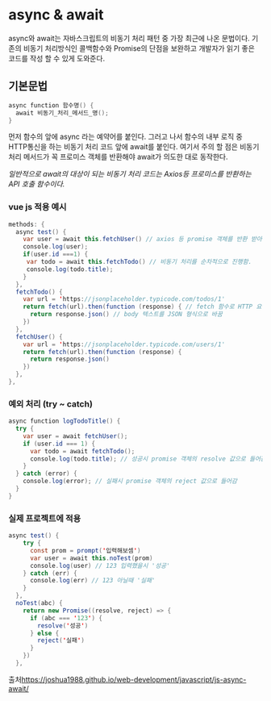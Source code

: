 # async & await
async와 await는 자바스크립트의 비동기 처리 패턴 중 가장 최근에 나온 문법이다. 기존의 비동기 처리방식인 콜백함수와 Promise의 단점을 보완하고 개발자가 읽기 좋은 코드를 작성 할 수 있게 도와준다.

## 기본문법
```java
async function 함수명() {
  await 비동기_처리_메서드_명();
}
```
먼저 함수의 앞에 async 라는 예약어를 붙인다. 그러고 나서 함수의 내부 로직 중 HTTP통신을 하는 비동기 처리 코드 앞에 await를 붙인다. 여기서 주의 할 점은 비동기 처리 메서드가
꼭 프로미스 객체를 반환해야 await가 의도한 대로 동작한다.

*일반적으로 await의 대상이 되는 비동기 처리 코드는 Axios등 프로미스를 반환하는 API 호출 함수이다.*

### vue js 적용 예시

```java
methods: {
  async test() {
    var user = await this.fetchUser() // axios 등 promise 객체를 반환 받아야 함.
    console.log(user);
    if(user.id ===1) {
     var todo = await this.fetchTodo() // 비동기 처리를 순차적으로 진행함.
     console.log(todo.title);
    }
  },
  fetchTodo() {
    var url = 'https://jsonplaceholder.typicode.com/todos/1'
    return fetch(url).then(function (response) { // fetch 함수로 HTTP 요청을 하여 프로미스 객체를 반환 받음.
      return response.json() // body 텍스트를 JSON 형식으로 바꿈
    })
  },
  fetchUser() {
    var url = 'https://jsonplaceholder.typicode.com/users/1'
    return fetch(url).then(function (response) {
      return response.json()
    })
  },
},
```

### 예외 처리 (try ~ catch)
```java
async function logTodoTitle() {
  try {
    var user = await fetchUser();
    if (user.id === 1) {
      var todo = await fetchTodo();
      console.log(todo.title); // 성공시 promise 객체의 resolve 값으로 들어감
    }
  } catch (error) {
    console.log(error); // 실패시 promise 객체의 reject 값으로 들어감
  }
}
```

### 실제 프로젝트에 적용
```java
async test() {
    try {
      const prom = prompt('입력해보셈')
      var user = await this.noTest(prom)
      console.log(user) // 123 입력했을시 '성공'
    } catch (err) {
      console.log(err) // 123 아닐때 '실패'
    }
  },
  noTest(abc) {
    return new Promise((resolve, reject) => {
      if (abc === '123') {
        resolve('성공')
      } else {
        reject('실패')
      }
    })
  },
```

출처<https://joshua1988.github.io/web-development/javascript/js-async-await/>
